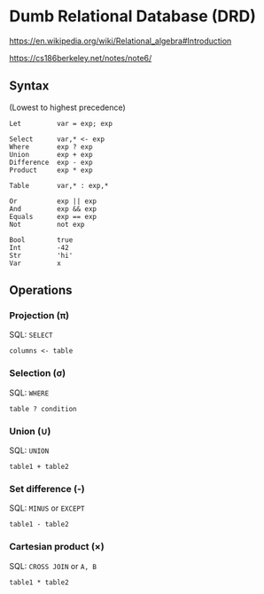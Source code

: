# Dumb Relational Database (DRD)

https://en.wikipedia.org/wiki/Relational_algebra#Introduction

https://cs186berkeley.net/notes/note6/

## Syntax

(Lowest to highest precedence)

```
Let         var = exp; exp

Select      var,* <- exp
Where       exp ? exp
Union       exp + exp
Difference  exp - exp
Product     exp * exp

Table       var,* : exp,*

Or          exp || exp
And         exp && exp
Equals      exp == exp
Not         not exp

Bool        true
Int         -42
Str         'hi'
Var         x
```

## Operations

### Projection (π)

SQL: `SELECT`

```
columns <- table
```

### Selection (σ)

SQL: `WHERE`

```
table ? condition
```

### Union (∪)

SQL: `UNION` 

```
table1 + table2
```

### Set difference (-)

SQL: `MINUS` or `EXCEPT`

```
table1 - table2
```

### Cartesian product (×)

SQL: `CROSS JOIN` or `A, B`

```
table1 * table2
```
